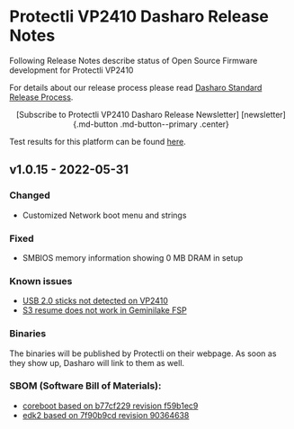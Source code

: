 # Protectli VP2410 Dasharo Release Notes

Following Release Notes describe status of Open Source Firmware development for
Protectli VP2410

For details about our release process please read
[Dasharo Standard Release Process](../../dev-proc/standard-release-process.md).

<center>
[Subscribe to Protectli VP2410 Dasharo Release Newsletter]
[newsletter]{.md-button .md-button--primary .center}
</center>

Test results for this platform can be found
[here](https://docs.google.com/spreadsheets/d/1wI0qBSLdaluayYsm_lIa9iJ9LnPnCOZ9eNOyrKSc-j4/edit#gid=975611333).

## v1.0.15 - 2022-05-31

### Changed

- Customized Network boot menu and strings

### Fixed

- SMBIOS memory information showing 0 MB DRAM in setup

### Known issues

- [USB 2.0 sticks not detected on VP2410](https://github.com/Dasharo/dasharo-issues/issues/99)
- [S3 resume does not work in Geminilake FSP](https://github.com/Dasharo/dasharo-issues/issues/27)

### Binaries

<!--
[protectli_vault_glk_v1.0.15.rom][v1.0.15_rom]{.md-button}
[sha256][v1.0.15_hash]{.md-button}
[sha256.sig][v1.0.15_sig]{.md-button}

See how to verify signatures on [this video](https://asciinema.org/a/388861)
-->

The binaries will be published by Protectli on their webpage. As soon as they
show up, Dasharo will link to them as well.

### SBOM (Software Bill of Materials):

- [coreboot based on b77cf229 revision f59b1ec9](https://github.com/Dasharo/coreboot/tree/f59b1ec9)
- [edk2 based on 7f90b9cd revision 90364638](https://github.com/Dasharo/edk2/tree/90364638)

[newsletter]: https://newsletter.3mdeb.com/subscription/n2EpSxtqL
[v1.0.15_rom]: https://3mdeb.com/open-source-firmware/Dasharo/protectli_vault_glk/v1.0.15/protectli_vault_glk_v1.0.15.rom
[v1.0.15_hash]: https://3mdeb.com/open-source-firmware/Dasharo/protectli_vault_glk/v1.0.15/protectli_vault_glk_v1.0.15.rom.sha256
[v1.0.15_sig]: https://3mdeb.com/open-source-firmware/Dasharo/protectli_vault_glk/v1.0.15/protectli_vault_glk_v1.0.15.rom.sha256.sig
